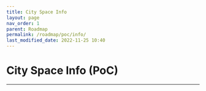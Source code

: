 ```yaml
---
title: City Space Info
layout: page
nav_order: 1
parent: Roadmap
permalink: /roadmap/poc/info/
last_modified_date: 2022-11-25 10:40
---
```


# City Space Info (PoC)

----------------

